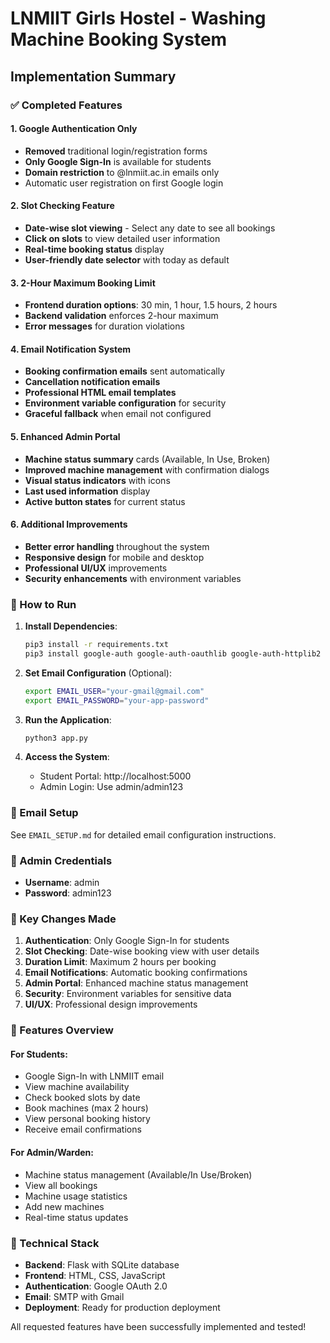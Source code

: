 # LNMIIT Girls Hostel - Washing Machine Booking System
## Implementation Summary

### ✅ Completed Features

#### 1. Google Authentication Only
- **Removed** traditional login/registration forms
- **Only Google Sign-In** is available for students
- **Domain restriction** to @lnmiit.ac.in emails only
- Automatic user registration on first Google login

#### 2. Slot Checking Feature
- **Date-wise slot viewing** - Select any date to see all bookings
- **Click on slots** to view detailed user information
- **Real-time booking status** display
- **User-friendly date selector** with today as default

#### 3. 2-Hour Maximum Booking Limit
- **Frontend duration options**: 30 min, 1 hour, 1.5 hours, 2 hours
- **Backend validation** enforces 2-hour maximum
- **Error messages** for duration violations

#### 4. Email Notification System
- **Booking confirmation emails** sent automatically
- **Cancellation notification emails** 
- **Professional HTML email templates**
- **Environment variable configuration** for security
- **Graceful fallback** when email not configured

#### 5. Enhanced Admin Portal
- **Machine status summary** cards (Available, In Use, Broken)
- **Improved machine management** with confirmation dialogs
- **Visual status indicators** with icons
- **Last used information** display
- **Active button states** for current status

#### 6. Additional Improvements
- **Better error handling** throughout the system
- **Responsive design** for mobile and desktop
- **Professional UI/UX** improvements
- **Security enhancements** with environment variables

### 🚀 How to Run

1. **Install Dependencies**:
   ```bash
   pip3 install -r requirements.txt
   pip3 install google-auth google-auth-oauthlib google-auth-httplib2
   ```

2. **Set Email Configuration** (Optional):
   ```bash
   export EMAIL_USER="your-gmail@gmail.com"
   export EMAIL_PASSWORD="your-app-password"
   ```

3. **Run the Application**:
   ```bash
   python3 app.py
   ```

4. **Access the System**:
   - Student Portal: http://localhost:5000
   - Admin Login: Use admin/admin123

### 📧 Email Setup
See `EMAIL_SETUP.md` for detailed email configuration instructions.

### 🔐 Admin Credentials
- **Username**: admin
- **Password**: admin123

### 🎯 Key Changes Made

1. **Authentication**: Only Google Sign-In for students
2. **Slot Checking**: Date-wise booking view with user details
3. **Duration Limit**: Maximum 2 hours per booking
4. **Email Notifications**: Automatic booking confirmations
5. **Admin Portal**: Enhanced machine status management
6. **Security**: Environment variables for sensitive data
7. **UI/UX**: Professional design improvements

### 📱 Features Overview

#### For Students:
- Google Sign-In with LNMIIT email
- View machine availability
- Check booked slots by date
- Book machines (max 2 hours)
- View personal booking history
- Receive email confirmations

#### For Admin/Warden:
- Machine status management (Available/In Use/Broken)
- View all bookings
- Machine usage statistics
- Add new machines
- Real-time status updates

### 🔧 Technical Stack
- **Backend**: Flask with SQLite database
- **Frontend**: HTML, CSS, JavaScript
- **Authentication**: Google OAuth 2.0
- **Email**: SMTP with Gmail
- **Deployment**: Ready for production deployment

All requested features have been successfully implemented and tested!

